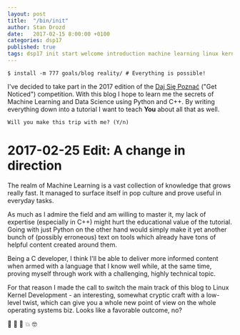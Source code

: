```yaml
---
layout: post
title:  "/bin/init"
author: Stan Drozd
date:   2017-02-15 8:00:00 +0100
categories: dsp17
published: true
tags: dsp17 init start welcome introduction machine learning linux kernel
---
```


```shell
$ install -m 777 goals/blog reality/ # Everything is possible!
```

I've decided to take part in the 2017 edition of the [Daj Się
Poznać][dajsiepoznac] ("Get Noticed") competition. With this blog I hope to
learn me the secrets of Machine Learning and Data Science using Python and C++.
By writing everything down into a tutorial I want to teach **You** about all
that as well.

`Will you make this trip with me? (Y/n)`

# 2017-02-25 Edit: A change in direction
The realm of Machine Learning is a vast collection of knowledge that grows
really fast. It managed to surface itself in pop culture and prove useful in
everyday tasks.

As much as I admire the field and am willing to master it, my lack of expertise
(especially in C++) might hurt the educational value of the tutorial. Going with
just Python on the other hand would simply make it yet another bunch of
(possibly erroneous) text on tools which already have tons of helpful content
created around them.

Being a C developer, I think I'll be able to deliver more informed content when
armed with a language that I know well while, at the same time, proving myself
through work with a challenging, highly technical topic.

For that reason I made the call to switch the main track of this blog to Linux
Kernel Development - an interesting, somewhat cryptic craft with a low-level
twist, which can give you a whole new point of view on the whole operating
systems biz. Looks like a favorable outcome, no?

:boy: :book: :penguin: :boom: :nerd_face:

[dajsiepoznac]: http://dajsiepoznac.pl
